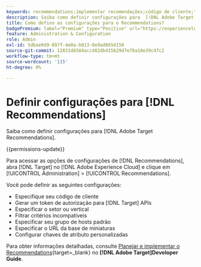 ```yaml
---
keywords: recommendations;implementar recomendações;código de cliente;token de autenticação;vertical do setor;modo incompatível com filtro;grupo de hosts padrão;base de miniaturas;gerar token de autenticação;token de autenticação;
description: Saiba como definir configurações para  [!DNL Adobe Target Recommendations].
title: Como defino as configurações para o Recommendations?
badgePremium: label="Premium" type="Positive" url="https://experienceleague.adobe.com/docs/target/using/introduction/intro.html?lang=en#premium newtab=true" tooltip="Consulte o que está incluído no Target Premium."
feature: Administration & Configuration
role: Admin
exl-id: 5dbae0d9-897f-4e0a-b013-0e9ad6654150
source-git-commit: 12831d6584acc482db415629d7e70a18e39c47c2
workflow-type: tm+mt
source-wordcount: '115'
ht-degree: 0%

---
```


# Definir configurações para [!DNL Recommendations]

Saiba como definir configurações para [!DNL Adobe Target Recommendations].

{{permissions-update}}

Para acessar as opções de configurações de [!DNL Recommendations], abra [!DNL Target] no [!DNL Adobe Experience Cloud] e clique em [!UICONTROL Administration] > [!UICONTROL Recommendations].

Você pode definir as seguintes configurações:

* Especifique seu código de cliente
* Gerar um token de autorização para [!DNL Target] APIs
* Especificar o setor ou vertical
* Filtrar critérios incompatíveis
* Especificar seu grupo de hosts padrão
* Especificar o URL da base de miniaturas
* Configurar chaves de atributo personalizadas

Para obter informações detalhadas, consulte [Planejar e implementar o Recommendations](https://experienceleague.adobe.com/en/docs/target-dev/developer/recommendations){target=_blank} no **[!DNL Adobe Target]Developer Guide**.

